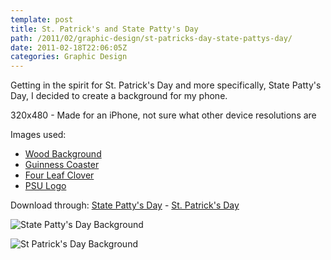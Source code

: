 ```yaml
---
template: post
title: St. Patrick's and State Patty's Day
path: /2011/02/graphic-design/st-patricks-day-state-pattys-day/
date: 2011-02-18T22:06:05Z
categories: Graphic Design
---
```

Getting in the spirit for St. Patrick's Day and more specifically, State Patty's Day, I decided to create a background for my phone.

320x480 - Made for an iPhone, not sure what other device resolutions are

Images used:
 - [Wood Background](http://browse.deviantart.com/?qh=&amp;section=&amp;q=wood#/d2qo62q)
 - [Guinness Coaster](http://www.thepubshoppe.com/store.php/products/guinness-beer-coasters-842)
 - [Four Leaf Clover](http://www.inner180.com/tag/thoughts/)
 - [PSU Logo](http://www.watchmojo.com/blog/sports/tag/Penn%20State/)

Download through: [State Patty's Day](http://colbz.deviantart.com/gallery/#/d39wkki) - [St. Patrick's Day](http://colbz.deviantart.com/gallery/#/d39wk59)

![State Patty's Day Background](https://cdn.fay.io/images/2011/state-pattys-day-iphone-background.jpg)

![St Patrick's Day Background](https://cdn.fay.io/images/2011/st-patricks-day-iphone-background.jpg)